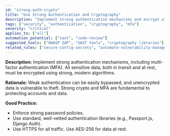 ```yaml
---
id: "strong-auth-crypto"
title: "Use Strong Authentication and Cryptography"
description: "Implement strong authentication mechanisms and encrypt all sensitive data using strong, modern algorithms."
tags: ["security", "authentication", "cryptography", "mfa"]
severity: "critical"
applies_to: ["all"]
automation_potential: ["sast", "code-review"]
suggested_tools: ["OWASP ZAP", "SAST tools", "cryptography libraries"]
related_rules: ["secure-config-secrets", "automate-vulnerability-management"]
---
```


**Description:** Implement strong authentication mechanisms, including multi-factor authentication (MFA). All sensitive data, both in transit and at rest, must be encrypted using strong, modern algorithms.

**Rationale:** Weak authentication can be easily bypassed, and unencrypted data is vulnerable to theft. Strong crypto and MFA are fundamental to protecting accounts and data.

**Good Practice:**
- Enforce strong password policies.
- Use standard, well-vetted authentication libraries (e.g., Passport.js, Django Auth).
- Use HTTPS for all traffic. Use AES-256 for data at rest.
